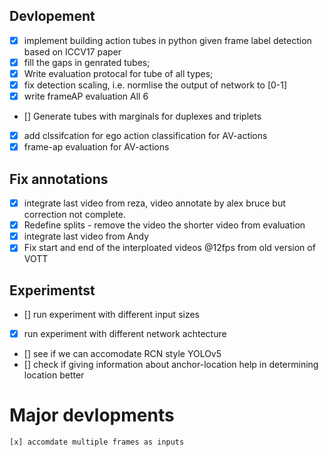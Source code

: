 ## Devlopement
   - [x] implement building action tubes in python given frame label detection based on ICCV17 paper
   - [x] fill the gaps in genrated tubes;
   - [x] Write evaluation protocal for tube of all types;
   - [x] fix detection scaling, i.e. normlise the output of network to [0-1]
   - [x] write frameAP evaluation All 6
   - [] Generate tubes with marginals for duplexes and triplets
   - [x] add clssifcation for ego action classification for AV-actions
   - [x] frame-ap evaluation for AV-actions

## Fix annotations
   - [x] integrate last video from reza, video annotate by alex bruce but correction not complete.
   - [x] Redefine splits -  remove the video the shorter video from evaluation
   - [x] integrate last video from Andy
   - [x] Fix start and end of the interploated videos @12fps from old version of VOTT

## Experimentst
   - [] run experiment with different input sizes 
   - [x] run experiment with different network achtecture
   - [] see if we can accomodate RCN style YOLOv5 
   - [] check if giving information about anchor-location help in determining location better
    
# Major devlopments
    [x] accomdate multiple frames as inputs 

